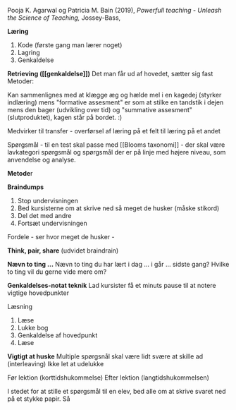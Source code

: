 Pooja K. Agarwal og Patricia M. Bain (2019), *Powerfull teaching - Unleash the Science of Teaching,* Jossey-Bass, 

**Læring** 
1. Kode (første gang man lærer noget)
2. Lagring
3. Genkaldelse 

**Retrieving ([[genkaldelse]])**
Det man får ud af hovedet, sætter sig fast
Metoder: 

Kan sammenlignes med at klægge æg og hælde mel i en kagedej (styrker indlæring) mens "formative assesment" er som at stilke en tandstik i dejen mens den bager (udvikling over tid) og "summative assesment" (slutproduktet), kagen står på bordet. :)

Medvirker til transfer - overførsel af læring på et felt til læring på et andet

Spørgsmål - til en test skal passe med [[Blooms taxonomi]] - der skal være lavkategori spørgsmål og spørgsmål der er på linje med højere niveau, som anvendelse og analyse. 

**Metode**r

**Braindumps**
1. Stop undervisningen 
2. Bed kursisterne om at skrive ned så meget de husker (måske stikord)
3. Del det med andre 
4. Fortsæt undervisningen 

Fordele - ser hvor meget de husker - 

**Think, pair, share** (udvidet braindrain)


**Nævn to ting ...** 
Nævn to ting du har lært i dag ... i går ... sidste gang? Hvilke to ting vil du gerne vide mere om?

**Genkaldelses-notat teknik**
Lad kursister få et minuts pause til at notere vigtige hovedpunkter 

Læsning 
1. Læse
2. Lukke bog
3. Genkaldelse af hovedpunkt 
4. Læse 

**Vigtigt at huske** 
Multiple spørgsnål skal være lidt svære at skille ad (interleaving) Ikke let at udelukke

Før lektion (korttidshukommelse)
Efter lektion (langtidshukommelsen)

I stedet for at stille et spørgsmål til en elev, bed alle om at skrive svaret ned på et stykke papir. Så 


